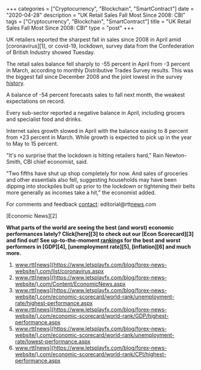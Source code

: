 +++
categories = ["Cryptocurrency", "Blockchain", "SmartContract"]
date = "2020-04-28"
description = "UK Retail Sales Fall Most Since 2008: CBI"
tags = ["Cryptocurrency", "Blockchain", "SmartContract"]
title = "UK Retail Sales Fall Most Since 2008: CBI"
type = "post"
+++

UK retailers reported the sharpest fall in sales since 2008 in April
amid [coronavirus][1], or covid-19, lockdown, survey data from the
Confederation of British Industry showed Tuesday.

The retail sales balance fell sharply to -55 percent in April from -3
percent in March, according to monthly Distributive Trades Survey
results. This was the biggest fall since December 2008 and the joint
lowest in the survey [history](https://www.fixpro.org/post/chargeless-historical-data-api-backtesting/).

A balance of -54 percent forecasts sales to fall next month, the weakest
expectations on record.

Every sub-sector reported a negative balance in April, including grocers
and specialist food and drinks.

Internet sales growth slowed in April with the balance easing to 8
percent from +23 percent in March. While growth is expected to pick up
in the year to May to 15 percent.

"It's no surprise that the lockdown is hitting retailers hard," Rain
Newton-Smith, CBI chief economist, said.

"Two fifths have shut up shop completely for now. And sales of groceries
and other essentials also fell, suggesting households may have been
dipping into stockpiles built up prior to the lockdown or tightening
their belts more generally as incomes take a hit," the economist added.

For comments and feedback [contact](https://www.playgroundfx.com/contact/): editorial@rtt[news](https://www.letsplayfx.com/blog/forex-news-website/).com

[Economic News][2]

 **What parts of the world are seeing the best (and worst) economic
performances lately? Click[here][3] to check out our [Econ Scorecard][3]
and find out! See up-to-the-moment [ranking](https://www.playgroundfx.com/blog/crypto-exchange-ranking/)s for the best and worst
performers in [GDP][4], [unemployment rate][5], [inflation][6] and much
more.**

   1. www.rtt[news](https://www.letsplayfx.com/blog/forex-news-website/).com/list/coronavirus.aspx
   2. www.rtt[news](https://www.letsplayfx.com/blog/forex-news-website/).com/Content/EconomicNews.aspx
   3. www.rtt[news](https://www.letsplayfx.com/blog/forex-news-website/).com/economic-scorecard/world-rank/unemployment-rate/highest-performance.aspx
   4. www.rtt[news](https://www.letsplayfx.com/blog/forex-news-website/).com/economic-scorecard/world-rank/GDP/highest-performance.aspx
   5. www.rtt[news](https://www.letsplayfx.com/blog/forex-news-website/).com/economic-scorecard/world-rank/unemployment-rate/lowest-performance.aspx
   6. www.rtt[news](https://www.letsplayfx.com/blog/forex-news-website/).com/economic-scorecard/world-rank/CPI/highest-performance.aspx